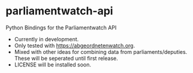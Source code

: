 # parliamentwatch-api
Python Bindings for the Parliamentwatch API

* Currently in development.
* Only tested with https://abgeordnetenwatch.org.
* Mixed with other ideas for combining data from parliaments/deputies. These will be seperated until first release.
* LICENSE will be installed soon.

